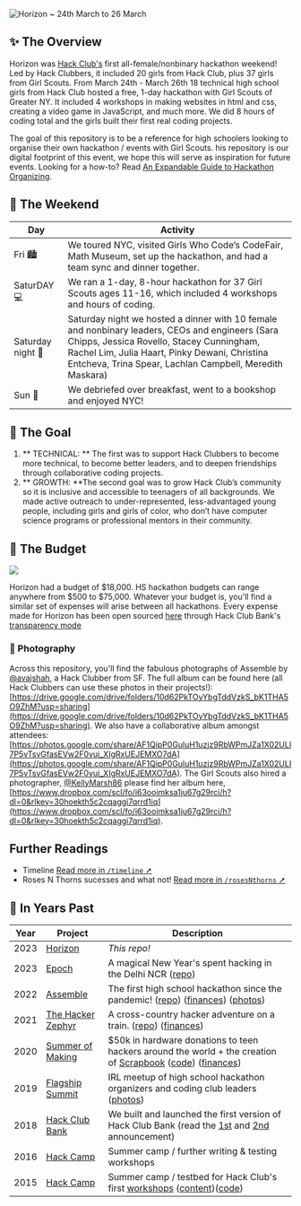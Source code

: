 ![Horizon ~ 24th March to 26 March](https://cloud-4b5ejv320-hack-club-bot.vercel.app/0horizon_banner.png)

## ✨ The Overview
Horizon was [Hack Club's](https://hackclub.com/) first all-female/nonbinary hackathon weekend! Led by Hack Clubbers, it included 20 girls from Hack Club, plus 37 girls from Girl Scouts. From March 24th - March 26th 18 technical high school girls from Hack Club hosted a free, 1-day hackathon with Girl Scouts of Greater NY. It included 4 workshops in making websites in html and css, creating a video game in JavaScript, and much more. We did 8 hours of coding total and the girls built their first real coding projects.

The goal of this repository is to be a reference for high schoolers looking to organise their own hackathon / events with Girl Scouts. his repository is our digital footprint of this event, we hope this will serve as inspiration for future events. Looking for a how-to? Read [An Expandable Guide to Hackathon Organizing](https://expandables.hackclub.dev/organizing.html).

## 🎯 The Weekend
| Day | Activity                                                                 |
|-----|-------------------------------------------------------------------------|
|Fri 🏙️ | We toured NYC, visited Girls Who Code’s CodeFair, Math Museum, set up the hackathon, and had a team sync and dinner together.|
|SaturDAY 💻 |We ran a 1-day, 8-hour hackathon for 37 Girl Scouts ages 11-16, which included 4 workshops and hours of coding. |
|Saturday night 🍴 |Saturday night we hosted a dinner with 10 female and nonbinary leaders, CEOs and engineers (Sara Chipps, Jessica Rovello, Stacey Cunningham, Rachel Lim, Julia Haart, Pinky Dewani, Christina Entcheva, Trina Spear, Lachlan Campbell, Meredith Maskara)|
|Sun 🍵  | We debriefed over breakfast, went to a bookshop and enjoyed NYC!  |


## 🎯 The Goal

1. ** TECHNICAL: ** The first was to support Hack Clubbers to become more technical, to become better leaders, and to deepen friendships through collaborative coding projects.
2. ** GROWTH: **The second goal was to grow Hack Club’s community so it is inclusive and accessible to teenagers of all backgrounds. We made active outreach to under-represented, less-advantaged young people, including girls and girls of color, who don’t have computer science programs or professional mentors in their community.


## 💸 The Budget

[![](https://img.shields.io/endpoint?url=https%3A%2F%2Fbank-shields.hackclub.com%2Forganizations%2Fhorizon%2Fbalance)](https://bank.hackclub.com/horizon)

Horizon had a budget of \$18,000. HS hackathon budgets can range anywhere from \$500 to \$75,000. Whatever your budget is, you'll find a similar set of expenses will arise between all hackathons. Every expense made for Horizon has been open sourced [here](https://bank.hackclub.com/horizon) through Hack Club Bank's [transparency mode](https://headwayapp.co/bank-changelog/transparent-finances-optional-feature-151427)

### 📸 Photography

Across this repository, you'll find the fabulous photographs of Assemble by [@avajshah](https://twitter.com/avajshah), a Hack Clubber from SF. The full album can be found here (all Hack Clubbers can use these photos in their projects!): [https://drive.google.com/drive/folders/10d62PkTOyYbgTddVzkS_bK1THA5O9ZhM?usp=sharing](https://drive.google.com/drive/folders/10d62PkTOyYbgTddVzkS_bK1THA5O9ZhM?usp=sharing). We also have a collaborative album amongst attendees: [https://photos.google.com/share/AF1QipP0GuluH1uzjz9RbWPmJZa1X02ULI7P5vTsvGfasEVw2F0yui_XIgRxUEJEMXO7dA](https://photos.google.com/share/AF1QipP0GuluH1uzjz9RbWPmJZa1X02ULI7P5vTsvGfasEVw2F0yui_XIgRxUEJEMXO7dA). The Girl Scouts also hired a photographer, [@KellyMarsh86](https://twitter.com/KellyMarsh86) please find her album here, [https://www.dropbox.com/scl/fo/i63ooimksa1ju67g29rci/h?dl=0&rlkey=30hoekth5c2cqaggi7qrrd1iq](https://www.dropbox.com/scl/fo/i63ooimksa1ju67g29rci/h?dl=0&rlkey=30hoekth5c2cqaggi7qrrd1iq).

## Further Readings
- Timeline [Read more in `/timeline` ➚](/timeline)
- Roses N Thorns sucesses and what not! [Read more in `/rosesNthorns` ➚](/rosesNthorns)

## 🗽 In Years Past

| Year | Project                                                            | Description                                                                                                                                                                                                                                                                           |
| ---- | ------------------------------------------------------------------ | ------------------------------------------------------------------------------------------------------------------------------------------------------------------------------------------------------------------------------------------------------------------------------------- |
| 2023 | [Horizon](https://horizon.hackclub.com)                            | _This repo!_                                                                                                                                                                                                                                                                          |
| 2023 | [Epoch](https://epoch.hackclub.com)                                | A magical New Year's spent hacking in the Delhi NCR ([repo](https://github.com/hackclub/epoch))                                                                                                                                                                                       |
| 2022 | [Assemble](https://assemble.hackclub.com)                          | The first high school hackathon since the pandemic! ([repo](https://github.com/hackclub/assemble)) ([finances](https://bank.hackclub.com/assemble)) ([photos](https://hack.af/assemble-photos))                                                                                       |
| 2021 | [The Hacker Zephyr](https://github.com/hackclub/the-hacker-zephyr) | A cross-country hacker adventure on a train. ([repo](https://github.com/hackclub/the-hacker-zephyr)) ([finances](https://bank.hackclub.com/zephyr))                                                                                                                                   |
| 2020 | [Summer of Making](https://summer.hackclub.com)                    | $50k in hardware donations to teen hackers around the world + the creation of [Scrapbook](https://scrapbook.hackclub.com) ([code](https://github.com/hackclub/scrapbook)) ([finances](https://bank.hackclub.com/summer-of-making))                                                    |
| 2019 | [Flagship Summit](https://flagship.hackclub.com)                   | IRL meetup of high school hackathon organizers and coding club leaders ([photos](https://photos.google.com/share/AF1QipO3hb2mN-Q16icE-M16d-06uHyXLmvd3Rw6b_f_oosfAX9SnOvnouPOyO79P7pR7Q?key=anphZTNFUERPWXV3YnJQV2VzVVVFMFFVcGRDc3hB))                                                |
| 2018 | [Hack Club Bank](https://hackclub.com/bank/)                       | We built and launched the first version of Hack Club Bank (read the [1st](https://medium.com/hackclub/hack-club-bank-a-bank-for-student-hackers-e5d894ea5375) and [2nd](https://medium.com/hackclub/hack-club-bank-is-now-live-for-everyone-including-you-884f7f54836f) announcement) |
| 2016 | [Hack Camp](https://github.com/hackclub/camp/tree/master/2016)     | Summer camp / further writing & testing workshops                                                                                                                                                                                                                                     |
| 2015 | [Hack Camp](https://github.com/hackclub/camp/tree/master/2015)     | Summer camp / testbed for Hack Club's first [workshops](https://workshops.hackclub.com) ([content](https://github.com/hackclub/hackclub/tree/main/workshops#readme))([code](https://github.com/hackclub/workshops))                                                                   |
